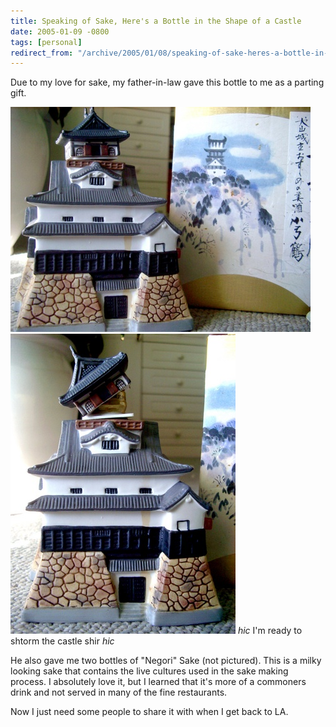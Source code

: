 ```yaml
---
title: Speaking of Sake, Here's a Bottle in the Shape of a Castle
date: 2005-01-09 -0800
tags: [personal]
redirect_from: "/archive/2005/01/08/speaking-of-sake-heres-a-bottle-in-the-shape-of-a-castle.aspx/"
---
```


Due to my love for sake, my father-in-law gave this bottle to me as a
parting gift.

![Castle Sake](/images/SakeCastle.jpg) 
![top exposed](/images/SakeCastle2.jpg) 
*hic* I'm ready to shtorm the castle shir *hic*

He also gave me two bottles of "Negori" Sake (not pictured). This is a
milky looking sake that contains the live cultures used in the sake
making process. I absolutely love it, but I learned that it's more of a
commoners drink and not served in many of the fine restaurants.

Now I just need some people to share it with when I get back to LA.

